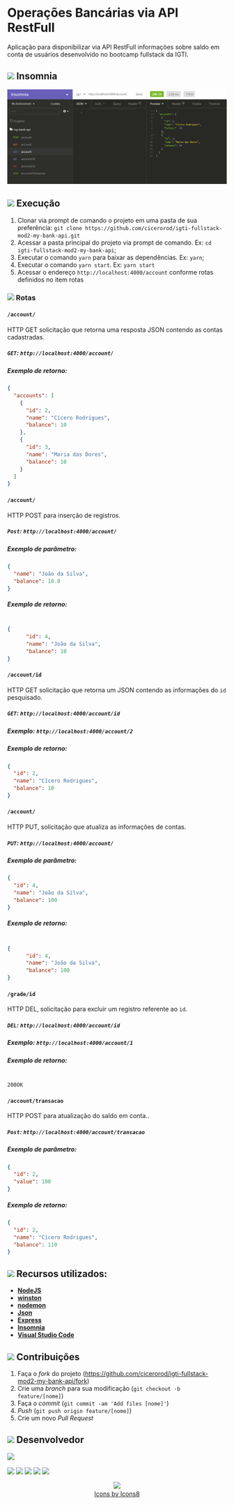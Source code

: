# Operações Bancárias via API RestFull

Aplicação para disponibilizar via API RestFull informações sobre saldo em conta de usuários desenvolvido no bootcamp fullstack da IGTI.

## <img src="https://img.icons8.com/ios-filled/20/000000/browser-window.png"/> Insomnia

<p align="center">
  <img src="https://github.com/cicerorod/igti-fullstack-mod2-my-bank-api/blob/master/img/tela.PNG">
</p>

## ![](https://img.icons8.com/metro/20/000000/run-command.png) Execução

1. Clonar via prompt de comando o projeto em uma pasta de sua preferência: `git clone https://github.com/cicerorod/igti-fullstack-mod2-my-bank-api.git`
2. Acessar a pasta principal do projeto via prompt de comando.  Ex: `cd igti-fullstack-mod2-my-bank-api`;
3. Executar o comando `yarn` para baixar as dependências. Ex: `yarn`;
4. Executar o comando `yarn start`. Ex: `yarn start`
5. Acessar o endereço `http://localhost:4000/account` conforme rotas definidos no item rotas

### ![](https://img.icons8.com/metro/20/000000/run-command.png) Rotas

#### `/account/`

HTTP GET solicitação que retorna uma resposta JSON contendo as contas cadastradas.

##### `GET`: `http://localhost:4000/account/`

##### Exemplo de retorno:

```json
{
  "accounts": [
    {
      "id": 2,
      "name": "Cícero Rodrigues",
      "balance": 10
    },
    {
      "id": 3,
      "name": "Maria das Dores",
      "balance": 10
    }
  ]
}
```

#### `/account/`

HTTP POST para inserção de registros.

##### `Post`: `http://localhost:4000/account/`

##### Exemplo de parâmetro:

```json
{
  "name": "João da Silva",
  "balance": 10.0
}
```

##### Exemplo de retorno:

```Json

{
      "id": 4,
      "name": "João da Silva",
      "balance": 10
}

```

#### `/account/id`

HTTP GET solicitação que retorna um JSON contendo as informações do `id` pesquisado.

##### `GET`: `http://localhost:4000/account/id`

##### Exemplo: `http://localhost:4000/account/2`

##### Exemplo de retorno:

```json
{
  "id": 2,
  "name": "Cícero Rodrigues",
  "balance": 10
}
```

#### `/account/`

HTTP PUT, solicitação que atualiza as informações de contas.

##### `PUT`: `http://localhost:4000/account/`

##### Exemplo de parâmetro:

```json
{
  "id": 4,
  "name": "João da Silva",
  "balance": 100
}
```

##### Exemplo de retorno:

```Json

{
      "id": 4,
      "name": "João da Silva",
      "balance": 100
}

```

#### `/grade/id`

HTTP DEL, solicitação para excluir um registro referente ao `id`.

##### `DEL`: `http://localhost:4000/account/id`

##### Exemplo: `http://localhost:4000/account/1`

##### Exemplo de retorno:

```Request

200OK

```

#### `/account/transacao`

HTTP POST para atualização do saldo em conta..

##### `Post`: `http://localhost:4000/account/transacao`

##### Exemplo de parâmetro:

```json
{
  "id": 2,
  "value": 100
}
```

##### Exemplo de retorno:

```Json
{
  "id": 2,
  "name": "Cícero Rodrigues",
  "balance": 110
}

```

<!-- :hammer:-->

## ![](https://img.icons8.com/ios-filled/20/000000/hammer.png) Recursos utilizados:

- **[NodeJS](https://nodejs.org/en/)**
- **[winston]()**
- **[nodemon]()**
- **[Json](https://www.w3schools.com/js/js_json_intro.asp)**
- **[Express](http://expressjs.com/)**
- **[Insomnia](https://insomnia.rest/download/)**
- **[Visual Studio Code](https://code.visualstudio.com/?WT.mc_id=hackingcarreira_wmc-github-gllemos)**

## ![](https://img.icons8.com/ios-glyphs/20/000000/pull-request.png) Contribuições

1. Faça o _fork_ do projeto (<https://github.com/cicerorod/igti-fullstack-mod2-my-bank-api/fork>)
2. Crie uma _branch_ para sua modificação (`git checkout -b feature/[nome]`)
3. Faça o _commit_ (`git commit -am 'Add files [nome]'`)
4. _Push_ (`git push origin feature/[nome]`)
5. Crie um novo _Pull Request_

## ![](https://img.icons8.com/ios-glyphs/22/000000/code-file.png) Desenvolvedor

<img src="https://avatars.githubusercontent.com/cicerorod" width=115>

[![](https://img.icons8.com/fluent/30/000000/github.png)](https://github.com/cicerorod)
[![](https://img.icons8.com/metro/25/000000/linkedin.png)](https://www.linkedin.com/in/c%C3%ADcero-rodrigues-89623784/)
[![](https://img.icons8.com/metro/25/000000/facebook.png)](https://www.facebook.com/cicero.rodrigues.90834)
[![](https://img.icons8.com/material-rounded/29/000000/instagram-new.png)](https://www.instagram.com/cicero_rod/)
[![](https://img.icons8.com/metro/26/000000/email.png)](mailto:cicerorod@gmail.com)

<p align="center">
  <img src="https://img.icons8.com/wired/32/000000/icons8-new-logo.png" >
  </br>
  <a href="https://icons8.com/icon/">Icons by Icons8</a>
  
</p>
